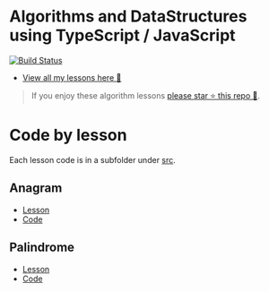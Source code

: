 # Algorithms and DataStructures using TypeScript / JavaScript

[![Build Status][travis-image]][travis-url]

* [View all my lessons here 🌹](https://egghead.io/instructors/basarat-ali-syed/)

> If you enjoy these algorithm lessons [please star ⭐ this repo 🌟](https://github.com/basarat/algorithms/stargazers).

# Code by lesson
Each lesson code is in a subfolder under [src](https://github.com/basarat/algorithms/tree/master/src).

## Anagram
* [Lesson](https://egghead.io/lessons/typescript-algorithm-to-determine-if-two-strings-are-an-anagram) 
* [Code](https://github.com/basarat/algorithms/tree/master/src/anagram)

## Palindrome
* [Lesson](https://egghead.io/lessons/typescript-algorithm-to-determine-if-a-string-is-a-palindrome)
* [Code](https://github.com/basarat/algorithms/tree/master/src/palindrome)

[travis-image]:https://travis-ci.org/basarat/algorithms.svg?branch=master
[travis-url]:https://travis-ci.org/basarat/algorithms

